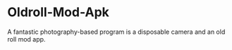 # Oldroll-Mod-Apk
A fantastic photography-based program is a disposable camera and an old roll mod app. 
